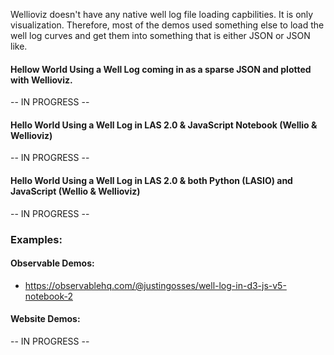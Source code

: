 
Wellioviz doesn't have any native well log file loading capbilities. It is only visualization. Therefore, most of the demos used something else to load the well log curves and get them into something that is either JSON or JSON like.

#### Hellow World Using a Well Log coming in as a sparse JSON and plotted with Wellioviz.
-- IN PROGRESS --

#### Hello World Using a Well Log in LAS 2.0 & JavaScript Notebook  (Wellio & Wellioviz)
-- IN PROGRESS --

#### Hello World Using a Well Log in LAS 2.0 & both Python (LASIO) and JavaScript (Wellio & Wellioviz)
-- IN PROGRESS --

### Examples:
#### Observable Demos:
- <a href="https://observablehq.com/@justingosses/well-log-in-d3-js-v5-notebook-2">https://observablehq.com/@justingosses/well-log-in-d3-js-v5-notebook-2</a>
#### Website Demos:
-- IN PROGRESS --